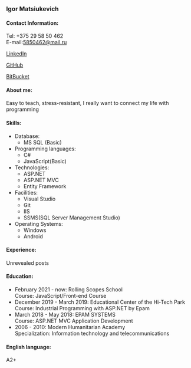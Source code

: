### Igor Matsiukevich
#### Contact Information:
Tel: +375 29 58 50 462  
E-mail:5850462@mail.ru    

[LinkedIn](https://www.linkedin.com/in/igor-matsiukevich-87978b184/)

[GitHub](https://github.com/IgorGrodno)

[BitBucket](https://bitbucket.org/IgorGrodno)
#### About me:
Easy to teach, stress-resistant, I really want to connect my life with programming
#### Skills:
* Database:
  * MS SQL (Basic)
* Programming languages:
  * C#
  * JavaScript(Basic)
* Technologies: 
  * ASP.NET
  * ASP.NET MVC
  * Entity Framework
* Facilities: 
  * Visual Studio
  * Git
  * IIS
  * SSMS(SQL Server Management Studio)
* Operating Systems:
  * Windows
  * Android

#### Experience:
Unrevealed posts
#### Education:
* February 2021 - now: Rolling Scopes School  
Course: JavaScript/Front-end Course
* December 2019 - March 2019: Educational Center of the Hi-Tech Park   
Course: Industrial Programming with ASP.NET by Epam
* March 2018 - May 2018: EPAM SYSTEMS  
Course: ASP.NET MVC Application Development
* 2006 - 2010: Modern Humanitarian Academy  
Specialization: Information technology and telecommunications
#### English language:
A2+ 
